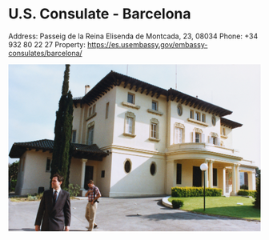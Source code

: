 # U.S. Consulate - Barcelona

Address: Passeig de la Reina Elisenda de Montcada, 23, 08034
Phone: +34 932 80 22 27
Property: https://es.usembassy.gov/embassy-consulates/barcelona/

![U%20S%20Consulate%20-%20Barcelona%20d1d61666b7294088bfed869097c8bb6d/barcelona-consulate-office-building-1990-5c7125-1600.jpg](U%20S%20Consulate%20-%20Barcelona%20d1d61666b7294088bfed869097c8bb6d/barcelona-consulate-office-building-1990-5c7125-1600.jpg)